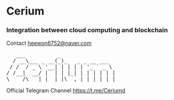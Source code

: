 # Cerium
### Integration between cloud computing and blockchain

Contact <heewon6752@naver.com>

<pre>
   ___          _                 
  / __\___ _ __(_)_   _ _ __ ___  
 / /  / _ \ '__| | | | | '_ ` _ \
/ /__|  __/ |  | | |_| | | | | | |
\____/\___|_|  |_|\__,_|_| |_| |_|
</pre>


Official Telegram Channel
<https://t.me/Ceriumd>
